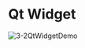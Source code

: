 # Qt Widget
![3-2QtWidgetDemo](https://user-images.githubusercontent.com/45032222/212460467-ca948f3c-d1bf-4592-a5a3-f623ff884197.png)
